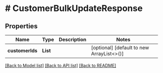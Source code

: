 # # CustomerBulkUpdateResponse


## Properties 


Name | Type | Description | Notes
------------ | ------------- | ------------- | -------------
**customerIds**| **List<String>** |   | [optional] [default to new ArrayList<>()]


[[Back to Model list]](../../README.md#models) [[Back to API list]](../../README.md#endpoints) [[Back to README]](../../README.md)

